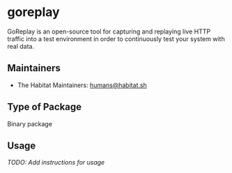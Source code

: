# goreplay

GoReplay is an open-source tool for capturing and replaying live HTTP traffic into a test environment in order to continuously test your system with real data.

## Maintainers

* The Habitat Maintainers: <humans@habitat.sh>

## Type of Package

Binary package

## Usage

*TODO: Add instructions for usage*
